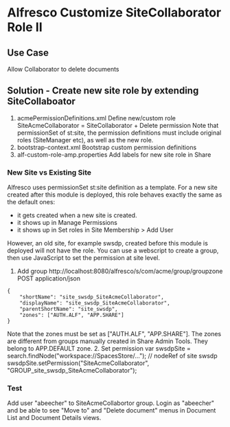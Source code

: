 # Alfresco Customize SiteCollaborator Role II

## Use Case
Allow Collaborator to delete documents 

## Solution - Create new site role by extending SiteCollaboator
1. acmePermissionDefinitions.xml
Define new/custom role SiteAcmeCollaborator = SiteCollaborator + Delete permission
Note that permissionSet of st:site, the permission definitions must include original roles (SiteManager etc), as well as the new role.
2. bootstrap-context.xml
Bootstrap custom permission definitions
3. alf-custom-role-amp.properties
Add labels for new site role in Share

### New Site vs Existing Site
Alfresco uses permissionSet st:site definition as a template. For a new site created after this module is deployed, this role behaves exactly the same as the default ones:
- it gets created when a new site is created.
- it shows up in Manage Permissions
- it shows up in Set roles in Site Membership > Add User

However, an old site, for example swsdp, created before this module is deployed will not have the role. You can use a webscript to create a group, then use JavaScript to set the permission at site level.
1. Add group
http://localhost:8080/alfresco/s/com/acme/group/groupzone
POST
application/json
```
{
    "shortName": "site_swsdp_SiteAcmeCollaborator",
    "displayName": "site_swsdp_SiteAcmeCollaborator",
    "parentShortName": "site_swsdp",
    "zones": ["AUTH.ALF", "APP.SHARE"]
}
```
Note that the zones must be set as ["AUTH.ALF", "APP.SHARE"]. The zones are different from groups manually created in Share Admin Tools. They belong to APP.DEFAULT zone.
2. Set permission
var swsdpSite = search.findNode("workspace://SpacesStore/..."); // nodeRef of site swsdp
swsdpSite.setPermission("SiteAcmeCollaborator", "GROUP_site_swsdp_SiteAcmeCollaborator");

### Test
Add user "abeecher" to SiteAcmeCollabortor group. Login as "abeecher" and be able to see "Move to" and "Delete document" menus in Document List and Document Details views.
